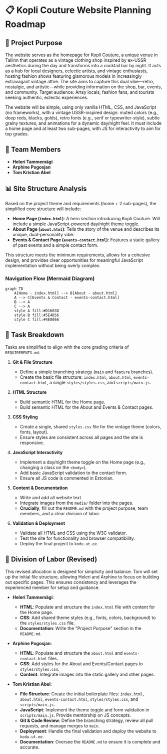 # 📋 Kopli Couture Website Planning Roadmap

## 🎯 Project Purpose

The website serves as the homepage for Kopli Couture, a unique venue in Tallinn that operates as a vintage clothing shop inspired by ex-USSR aesthetics during the day and transforms into a cocktail bar by night. It acts as a hub for local designers, eclectic artists, and vintage enthusiasts, hosting fashion shows featuring glamorous models in increasingly extravagant vintage attire. The site aims to capture this dual vibe—retro, nostalgic, and artistic—while providing information on the shop, bar, events, and community. Target audience: Artsy locals, fashion fans, and tourists seeking authentic, eclectic experiences.

The website will be simple, using only vanilla HTML, CSS, and JavaScript (no frameworks), with a vintage USSR-inspired design: muted colors (e.g., deep reds, blacks, golds), retro fonts (e.g., serif or typewriter-style), subtle grainy textures, and animations for a dynamic day/night feel. It must include a home page and at least two sub-pages, with JS for interactivity to aim for top grades.

## 👥 Team Members

- **Heleri Tammemägi**
- **Arphine Pogosjan**
- **Tom Kristian Abel**

## 📊 Site Structure Analysis

Based on the project theme and requirements (home + 2 sub-pages), the simplified core structure will include:

- **Home Page (`index.html`)**: A hero section introducing Kopli Couture. Will include a simple JavaScript-powered day/night theme toggle.
- **About Page (`about.html`)**: Tells the story of the venue and describes its unique, dual-personality vibe.
- **Events & Contact Page (`events-contact.html`)**: Features a static gallery of past events and a simple contact form.

This structure meets the minimum requirements, allows for a cohesive design, and provides clear opportunities for meaningful JavaScript implementation without being overly complex.

### Navigation Flow (Mermaid Diagram)

```mermaid
graph TD
    A[Home - index.html] --> B[About - about.html]
    A --> C[Events & Contact - events-contact.html]
    B --> A
    C --> A
    style A fill:#D1603D
    style B fill:#5E4B56
    style C fill:#4E8066
```

## 🔧 Task Breakdown

Tasks are simplified to align with the core grading criteria of `REQUIREMENTS.md`.

1. **Git & File Structure**
    - Define a simple branching strategy (`main` and `feature` branches).
    - Create the basic file structure: `index.html`, `about.html`, `events-contact.html`, a single `styles/styles.css`, and `scripts/main.js`.

2. **HTML Structure**
    - Build semantic HTML for the Home page.
    - Build semantic HTML for the About and Events & Contact pages.

3. **CSS Styling**
    - Create a single, shared `styles.css` file for the vintage theme (colors, fonts, layout).
    - Ensure styles are consistent across all pages and the site is responsive.

4. **JavaScript Interactivity**
    - Implement a day/night theme toggle on the Home page (e.g., changing a class on the `<body>`).
    - Add basic JavaScript validation to the contact form.
    - Ensure all JS code is commented in Estonian.

5. **Content & Documentation**
    - Write and add all website text.
    - Integrate images from the `media/` folder into the pages.
    - **Crucially**, fill out the `README.md` with the project purpose, team members, and a clear division of labor.

6. **Validation & Deployment**
    - Validate all HTML and CSS using the W3C validator.
    - Test the site for functionality and browser compatibility.
    - Deploy the final project to `kodu.ut.ee`.

## 👷 Division of Labor (Revised)

This revised allocation is designed for simplicity and balance. Tom will set up the initial file structure, allowing Heleri and Arphine to focus on building out specific pages. This ensures consistency and leverages the experienced member for setup and guidance.

- **Heleri Tammemägi**:
  - **HTML**: Populate and structure the `index.html` file with content for the Home page.
  - **CSS**: Add shared theme styles (e.g., fonts, colors, background) to the `styles/styles.css` file.
  - **Documentation**: Write the "Project Purpose" section in the `README.md`.

- **Arphine Pogosjan**:
  - **HTML**: Populate and structure the `about.html` and `events-contact.html` files.
  - **CSS**: Add styles for the About and Events/Contact pages to `styles/styles.css`.
  - **Content**: Integrate images into the static gallery and other pages.

- **Tom Kristian Abel**:
  - **File Structure**: Create the initial boilerplate files: `index.html`, `about.html`, `events-contact.html`, `styles/styles.css`, and `scripts/main.js`.
  - **JavaScript**: Implement the theme toggle and form validation in `scripts/main.js`. Provide mentorship on JS concepts.
  - **Git & Code Review**: Define the branching strategy, review all pull requests, and manage merges to `main`.
  - **Deployment**: Handle the final validation and deploy the website to `kodu.ut.ee`.
  - **Documentation**: Oversee the `README.md` to ensure it is complete and accurate.
